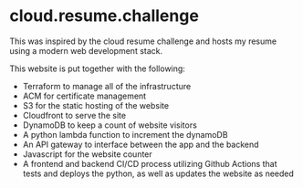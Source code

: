 # cloud.resume.challenge

This was inspired by the cloud resume challenge and hosts my resume using a modern web development stack.

This website is put together with the following:

- Terraform to manage all of the infrastructure
- ACM for certificate management
- S3 for the static hosting of the website
- Cloudfront to serve the site
- DynamoDB to keep a count of website visitors
- A python lambda function to increment the dynamoDB
- An API gateway to interface between the app and the backend
- Javascript for the website counter
- A frontend and backend CI/CD process utilizing Github Actions that tests and deploys the python, as well as updates the website as needed

